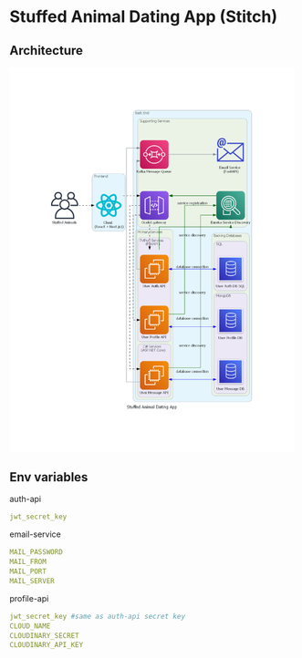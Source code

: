 # Stuffed Animal Dating App (Stitch)

## Architecture

<img src="https://github.com/Mcbuzzerr/stuffed-animal-dating-app/blob/main/Diagrams/serviceDiagram2.png" alt="Architecture" width="500px" />

## Env variables

auth-api
```yaml
jwt_secret_key
```
email-service
```yaml
MAIL_PASSWORD
MAIL_FROM
MAIL_PORT
MAIL_SERVER
```
profile-api
```yaml
jwt_secret_key #same as auth-api secret key
CLOUD_NAME
CLOUDINARY_SECRET
CLOUDINARY_API_KEY
```
